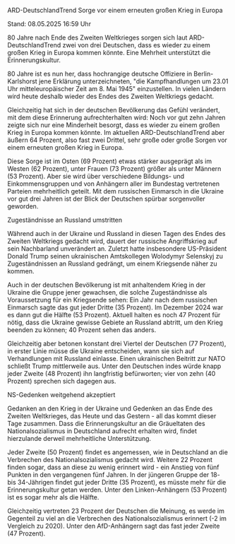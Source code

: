 
ARD-DeutschlandTrend
Sorge vor einem erneuten großen Krieg in Europa


Stand: 08.05.2025 16:59 Uhr


80 Jahre nach Ende des Zweiten Weltkrieges sorgen sich laut ARD-DeutschlandTrend zwei von drei Deutschen, dass es wieder zu einem großen Krieg in Europa kommen könnte. Eine Mehrheit unterstützt die Erinnerungskultur.



80 Jahre ist es nun her, dass hochrangige deutsche Offiziere in Berlin-Karlshorst jene Erklärung unterzeichneten, "die Kampfhandlungen um 23.01 Uhr mitteleuropäischer Zeit am 8. Mai 1945" einzustellen. In vielen Ländern wird heute deshalb wieder des Endes des Zweiten Weltkriegs gedacht.


Gleichzeitig hat sich in der deutschen Bevölkerung das Gefühl verändert, mit dem diese Erinnerung aufrechterhalten wird: Noch vor gut zehn Jahren zeigte sich nur eine Minderheit besorgt, dass es wieder zu einem großen Krieg in Europa kommen könnte. Im aktuellen ARD-DeutschlandTrend aber äußern 64 Prozent, also fast zwei Drittel, sehr große oder große Sorgen vor einem erneuten großen Krieg in Europa.


Diese Sorge ist im Osten (69 Prozent) etwas stärker ausgeprägt als im Westen (62 Prozent), unter Frauen (73 Prozent) größer als unter Männern (53 Prozent). Aber sie wird über verschiedene Bildungs- und Einkommensgruppen und von Anhängern aller im Bundestag vertretenen Parteien mehrheitlich geteilt. Mit dem russischen Einmarsch in die Ukraine vor gut drei Jahren ist der Blick der Deutschen spürbar sorgenvoller geworden.

Zugeständnisse an Russland umstritten


Während auch in der Ukraine und Russland in diesen Tagen des Endes des Zweiten Weltkriegs gedacht wird, dauert der russische Angriffskrieg auf sein Nachbarland unverändert an. Zuletzt hatte insbesondere US-Präsident Donald Trump seinen ukrainischen Amtskollegen Wolodymyr Selenskyj zu Zugeständnissen an Russland gedrängt, um einem Kriegsende näher zu kommen.


Auch in der deutschen Bevölkerung ist mit anhaltendem Krieg in der Ukraine die Gruppe jener gewachsen, die solche Zugeständnisse als Voraussetzung für ein Kriegsende sehen: Ein Jahr nach dem russischen Einmarsch sagte das gut jeder Dritte (35 Prozent). Im Dezember 2024 war es dann gut die Hälfte (53 Prozent). Aktuell halten es noch 47 Prozent für nötig, dass die Ukraine gewisse Gebiete an Russland abtritt, um den Krieg beenden zu können; 40 Prozent sehen das anders.


Gleichzeitig aber betonen konstant drei Viertel der Deutschen (77 Prozent), in erster Linie müsse die Ukraine entscheiden, wann sie sich auf Verhandlungen mit Russland einlasse. Einen ukrainischen Beitritt zur NATO schließt Trump mittlerweile aus. Unter den Deutschen indes würde knapp jeder Zweite (48 Prozent) ihn langfristig befürworten; vier von zehn (40 Prozent) sprechen sich dagegen aus.

NS-Gedenken weitgehend akzeptiert


Gedanken an den Krieg in der Ukraine und Gedenken an das Ende des Zweiten Weltkrieges, das Heute und das Gestern - all das kommt dieser Tage zusammen. Dass die Erinnerungskultur an die Gräueltaten des Nationalsozialismus in Deutschland aufrecht erhalten wird, findet hierzulande derweil mehrheitliche Unterstützung.


Jeder Zweite (50 Prozent) findet es angemessen, wie in Deutschland an die Verbrechen des Nationalsozialismus gedacht wird. Weitere 22 Prozent finden sogar, dass an diese zu wenig erinnert wird - ein Anstieg von fünf Punkten in den vergangenen fünf Jahren. In der jüngeren Gruppe der 18- bis 34-Jährigen findet gut jeder Dritte (35 Prozent), es müsste mehr für die Erinnerungskultur getan werden. Unter den Linken-Anhängern (53 Prozent) ist es sogar mehr als die Hälfte.


Gleichzeitig vertreten 23 Prozent der Deutschen die Meinung, es werde im Gegenteil zu viel an die Verbrechen des Nationalsozialismus erinnert (-2 im Vergleich zu 2020). Unter den AfD-Anhängern sagt das fast jeder Zweite (47 Prozent).

